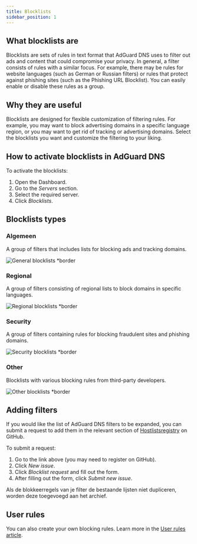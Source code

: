 ```yaml
---
title: Blocklists
sidebar_position: 1
---
```


## What blocklists are

Blocklists are sets of rules in text format that AdGuard DNS uses to filter out ads and content that could compromise your privacy. In general, a filter consists of rules with a similar focus. For example, there may be rules for website languages (such as German or Russian filters) or rules that protect against phishing sites (such as the Phishing URL Blocklist). You can easily enable or disable these rules as a group.

## Why they are useful

Blocklists are designed for flexible customization of filtering rules. For example, you may want to block advertising domains in a specific language region, or you may want to get rid of tracking or advertising domains. Select the blocklists you want and customize the filtering to your liking.

## How to activate blocklists in AdGuard DNS

To activate the blocklists:

1. Open the Dashboard.
2. Go to the _Servers_ section.
3. Select the required server.
4. Click _Blocklists_.

## Blocklists types

### Algemeen

A group of filters that includes lists for blocking ads and tracking domains.

![General blocklists \*border](https://cdn.adtidy.org/content/kb/dns/private/new_dns/blocklists/general.png)

### Regional

A group of filters consisting of regional lists to block domains in specific languages.

![Regional blocklists \*border](https://cdn.adtidy.org/content/kb/dns/private/new_dns/blocklists/regional.png)

### Security

A group of filters containing rules for blocking fraudulent sites and phishing domains.

![Security blocklists \*border](https://cdn.adtidy.org/content/kb/dns/private/new_dns/blocklists/security.png)

### Other

Blocklists with various blocking rules from third-party developers.

![Other blocklists \*border](https://cdn.adtidy.org/content/kb/dns/private/new_dns/blocklists/other.png)

## Adding filters

If you would like the list of AdGuard DNS filters to be expanded, you can submit a request to add them in the relevant section of [Hostlistsregistry](https://github.com/AdguardTeam/HostlistsRegistry) on GitHub.

To submit a request:

1. Go to the link above (you may need to register on GitHub).
2. Click _New issue_.
3. Click _Blocklist request_ and fill out the form.
4. After filling out the form, click _Submit new issue_.

Als de blokkeerregels van je filter de bestaande lijsten niet dupliceren, worden deze toegevoegd aan het archief.

## User rules

You can also create your own blocking rules.
Learn more in the [User rules article](/private-dns/setting-up-filtering/user-rules.md).
